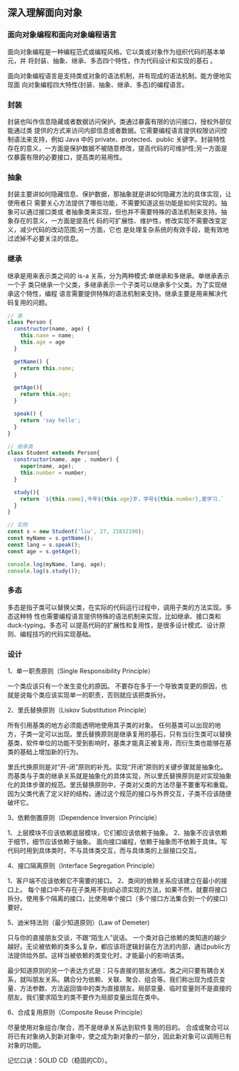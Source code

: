 ## 深入理解面向对象

### 面向对象编程和面向对象编程语言

面向对象编程是一种编程范式或编程风格。它以类或对象作为组织代码的基本单元，并 将封装、抽象、继承、多态四个特性，作为代码设计和实现的基石 。
 
面向对象编程语言是支持类或对象的语法机制，并有现成的语法机制，能方便地实现面
向对象编程四大特性(封装、抽象、继承、多态)的编程语言。


### 封装

封装也叫作信息隐藏或者数据访问保护。类通过暴露有限的访问接口，授权外部仅能通过类 提供的方式来访问内部信息或者数据。它需要编程语言提供权限访问控制语法来支持，例如 Java 中的 private、protected、public 关键字。封装特性存在的意义，一方面是保护数据不被随意修改，提高代码的可维护性;另一方面是仅暴露有限的必要接口，提高类的易用性。

### 抽象

封装主要讲如何隐藏信息、保护数据，那抽象就是讲如何隐藏方法的具体实现，让使用者只
需要关心方法提供了哪些功能，不需要知道这些功能是如何实现的。抽象可以通过接口类或
者抽象类来实现，但也并不需要特殊的语法机制来支持。抽象存在的意义，一方面是提高代
码的可扩展性、维护性，修改实现不需要改变定义，减少代码的改动范围;另一方面，它也
是处理复杂系统的有效手段，能有效地过滤掉不必要关注的信息。

### 继承
继承是用来表示类之间的 is-a 关系，分为两种模式:单继承和多继承。单继承表示一个子 类只继承一个父类，多继承表示一个子类可以继承多个父类。为了实现继承这个特性，编程 语言需要提供特殊的语法机制来支持。继承主要是用来解决代码复用的问题。

``` js
// 类
class Person {
  constructor(name, age) {
    this.name = name;
    this.age = age
  }

  getName() {
    return this.name;
  }

  getAge(){
    return this.age;
  }

  speak() {
    return 'say hello';
  }
}

// 继承类
class Student extends Person{
  constructor(name, age , number) {
    super(name, age);
    this.number = number;
  }

  study(){
    return `${this.name},今年${this.age}岁，学号${this.number},爱学习.`
  }
}

// 实例
const s = new Student('liu', 27, 21832190);
const myName = s.getName();
const lang = s.speak();
const age = s.getAge();

console.log(myName, lang, age);
console.log(s.study());


```

### 多态
多态是指子类可以替换父类，在实际的代码运行过程中，调用子类的方法实现。多态这种特 性也需要编程语言提供特殊的语法机制来实现，比如继承、接口类和duck-typing。多态可 以提高代码的扩展性和复用性，是很多设计模式、设计原则、编程技巧的代码实现基础。
 

 ### 设计

 1、单一职责原则（Single Responsibility Principle）

一个类应该只有一个发生变化的原因。
不要存在多于一个导致类变更的原因，也就是说每个类应该实现单一的职责，否则就应该把类拆分。

2、里氏替换原则（Liskov Substitution Principle）

所有引用基类的地方必须能透明地使用其子类的对象。
任何基类可以出现的地方，子类一定可以出现。里氏替换原则是继承复用的基石，只有当衍生类可以替换基类，软件单位的功能不受到影响时，基类才能真正被复用，而衍生类也能够在基类的基础上增加新的行为。

里氏代换原则是对“开-闭”原则的补充。实现“开闭”原则的关键步骤就是抽象化。而基类与子类的继承关系就是抽象化的具体实现，所以里氏替换原则是对实现抽象化的具体步骤的规范。里氏替换原则中，子类对父类的方法尽量不要重写和重载。因为父类代表了定义好的结构，通过这个规范的接口与外界交互，子类不应该随便破坏它。

3、依赖倒置原则（Dependence Inversion Principle）

1、上层模块不应该依赖底层模块，它们都应该依赖于抽象。
2、抽象不应该依赖于细节，细节应该依赖于抽象。
面向接口编程，依赖于抽象而不依赖于具体。写代码时用到具体类时，不与具体类交互，而与具体类的上层接口交互。

4、接口隔离原则（Interface Segregation Principle）

1、客户端不应该依赖它不需要的接口。
2、类间的依赖关系应该建立在最小的接口上。
每个接口中不存在子类用不到却必须实现的方法，如果不然，就要将接口拆分。使用多个隔离的接口，比使用单个接口（多个接口方法集合到一个的接口）要好。

5、迪米特法则（最少知道原则）(Law of Demeter)

只与你的直接朋友交谈，不跟“陌生人”说话。
一个类对自己依赖的类知道的越少越好。无论被依赖的类多么复杂，都应该将逻辑封装在方法的内部，通过public方法提供给外部。这样当被依赖的类变化时，才能最小的影响该类。

最少知道原则的另一个表达方式是：只与直接的朋友通信。类之间只要有耦合关系，就叫朋友关系。耦合分为依赖、关联、聚合、组合等。我们称出现为成员变量、方法参数、方法返回值中的类为直接朋友。局部变量、临时变量则不是直接的朋友。我们要求陌生的类不要作为局部变量出现在类中。

6、合成复用原则（Composite Reuse Principle）

尽量使用对象组合/聚合，而不是继承关系达到软件复用的目的。
合成或聚合可以将已有对象纳入到新对象中，使之成为新对象的一部分，因此新对象可以调用已有对象的功能。

记忆口诀：SOLID CD（稳固的CD）。
